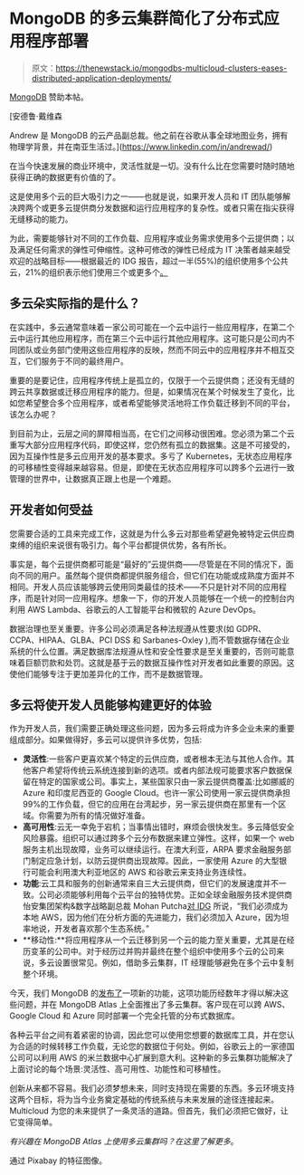 # MongoDB 的多云集群简化了分布式应用程序部署

> 原文：<https://thenewstack.io/mongodbs-multicloud-clusters-eases-distributed-application-deployments/>

[MongoDB](https://www.mongodb.com/cloud/atlas/) 赞助本帖。

 [安德鲁·戴维森

Andrew 是 MongoDB 的云产品副总裁。他之前在谷歌从事全球地图业务，拥有物理学背景，并在南亚生活过。](https://www.linkedin.com/in/andrewad/) 

在当今快速发展的商业环境中，灵活性就是一切。没有什么比在您需要时随时随地获得正确的数据更有价值的了。

这是使用多个云的巨大吸引力之一——也就是说，如果开发人员和 IT 团队能够解决跨两个或更多云提供商分发数据和运行应用程序的复杂性。或者只需在指尖获得无缝移动的能力。

为此，需要能够针对不同的工作负载、应用程序或业务需求使用多个云提供商；以及满足任何需求的弹性可伸缩性。这种可修改的弹性已经成为 IT 决策者越来越受欢迎的战略目标——根据最近的 IDG 报告，超过一半(55%)的组织使用多个公共云，21%的组织表示他们使用三个或更多个[。](https://www.idg.com/tools-for-marketers/2020-cloud-computing-study/)

## **多云朵实际指的是什么？**

在实践中，多云通常意味着一家公司可能在一个云中运行一些应用程序，在第二个云中运行其他应用程序，而在第三个云中运行其他应用程序。这可能只是公司内不同团队或业务部门使用这些应用程序的反映，然而不同云中的应用程序并不相互交互，它们服务于不同的最终用户。

重要的是要记住，应用程序传统上是孤立的，仅限于一个云提供商；还没有无缝的跨云共享数据或迁移应用程序的能力。但是，如果情况在某个时候发生了变化，比如您希望整合多个应用程序，或者希望能够灵活地将工作负载迁移到不同的平台，该怎么办呢？

到目前为止，云层之间的屏障相当高，在它们之间移动很困难。您必须为第二个云重写大部分应用程序代码，即使这样，您仍然有孤立的数据集。这是不可接受的，因为互操作性是多云应用开发的基本要求。多亏了 Kubernetes，无状态应用程序的可移植性变得越来越容易。但是，即使在无状态应用程序可以跨多个云进行一致管理的世界中，让数据真正跟上也是一个难题。

## **开发者如何受益**

您需要合适的工具来完成工作，这就是为什么多云对那些希望避免被特定云供应商束缚的组织来说很有吸引力。每个平台都提供优势，各有所长。

事实是，每个云提供商都可能是“最好的”云提供商——尽管是在不同的情况下，面向不同的用户。虽然每个提供商都提供服务组合，但它们在功能或成熟度方面并不相同。开发人员应该能够跨云使用同类最佳的技术——不只是针对不同的应用程序，而是针对同一应用程序。想象一下，你的开发人员能够在一个统一的控制台内利用 AWS Lambda、谷歌云的人工智能平台和微软的 Azure DevOps。

数据治理也至关重要。许多公司必须满足各种法规遵从性要求(如 GDPR、CCPA、HIPAA、GLBA、PCI DSS 和 Sarbanes-Oxley ),而不管数据存储在企业系统的什么位置。满足数据库法规遵从性和安全性要求是至关重要的，否则可能意味着巨额罚款和处罚。这就是基于云的数据互操作性对开发者如此重要的原因。这使他们能够专注于更加差异化的工作，而不是数据管理。

## **多云将使开发人员能够构建更好的体验**

作为开发人员，我们需要正确处理这些问题，因为多云将成为许多企业未来的重要组成部分。如果做得好，多云可以提供许多优势，包括:

*   **灵活性**:一些客户更喜欢某个特定的云供应商，或者根本无法与其他人合作。其他客户希望将传统云系统连接到新的选项。或者内部法规可能要求客户数据保留在特定的国家或公司。事实上，某些国家只由一家云提供商覆盖:比如挪威的 Azure 和印度尼西亚的 Google Cloud。也许一家公司使用一家云提供商承担 99%的工作负载，但它的应用在台湾起步，另一家云提供商在那里有一个区域。你需要为所有的情况做好准备。
*   **高可用性**:云无一幸免于宕机；当事情出错时，麻烦会很快发生。多云降低安全风险暴露。组织可以通过跨多个云分布数据来建立弹性。这样，如果一个 web 服务主机出现故障，业务可以继续运行。在澳大利亚，ARPA 要求金融服务部门制定应急计划，以防云提供商出现故障。因此，一家使用 Azure 的大型银行可能会利用澳大利亚地区的 AWS 和谷歌云来支持业务连续性。
*   **功能**:云工具和服务的创新通常来自三大云提供商，但它们的发展速度并不一致。公司必须能够利用每个云平台的独特优势。正如全球金融服务技术提供商怡安集团架构&数字战略副总裁 Mohan Putcha[对 IDG](https://www.idg.com/tools-for-marketers/2020-cloud-computing-study/) 所说，“我们必须成为本地 AWS，因为他们在分析方面的先进能力，我们必须加入 Azure，因为坦率地说，开发者喜欢那个生态系统。”
*   **移动性:**将应用程序从一个云迁移到另一个云的能力至关重要，尤其是在经历变革的公司中。对于经历过并购并最终在整个组织中使用多个云的公司来说，多云设置很常见。例如，借助多云集群，IT 经理能够避免在多个云中复制整个环境。

今天，我们 MongoDB 的[发布了](https://www.mongodb.com/blog/post/introducing-multicloud-clusters-on-mongodb-atlas)一项新的功能，这项功能历经数年才得以解决这些问题，并在 MongoDB Atlas 上全面推出了多云集群。客户现在可以跨 AWS、Google Cloud 和 Azure 同时部署一个完全托管的分布式数据库。

各种云平台之间有着紧密的协调，因此您可以使用您想要的数据库工具，并在您认为合适的时候转移工作负载，无论您的数据位于何处。例如，谷歌云上的一家德国公司可以利用 AWS 的米兰数据中心扩展到意大利。这种新的多云集群功能解决了上面讨论的每个场景:灵活性、高可用性、功能性和可移植性。

创新从来都不容易。我们必须梦想未来，同时支持现在需要的东西。多云环境支持这两个目标，将为当今业务奠定基础的传统系统与未来发展的途径连接起来。Multicloud 为您的未来提供了一条灵活的道路。但首先，我们必须把它做好，让它变得简单。

*有兴趣在 MongoDB Atlas 上使用多云集群吗？在这里了解更多*。

通过 Pixabay 的特征图像。

<svg xmlns:xlink="http://www.w3.org/1999/xlink" viewBox="0 0 68 31" version="1.1"><title>Group</title> <desc>Created with Sketch.</desc></svg>